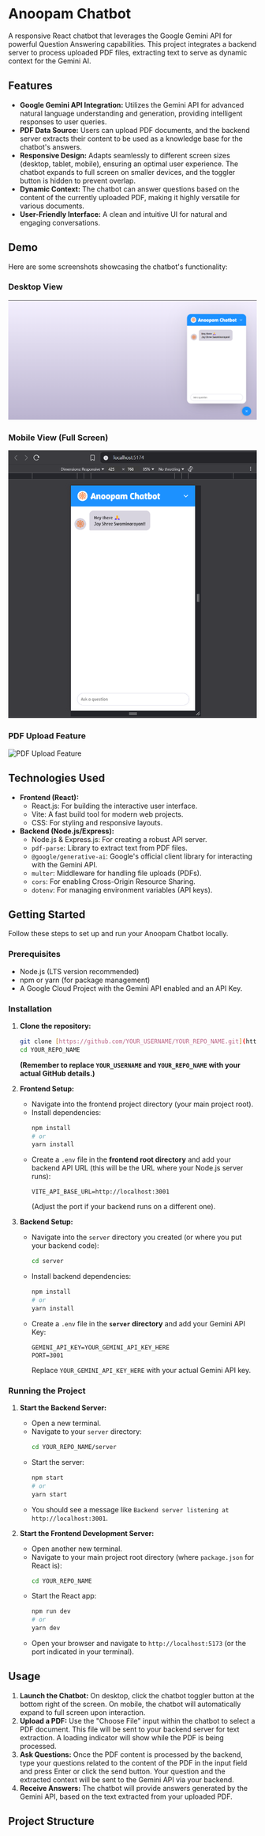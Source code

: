 
# Anoopam Chatbot

A responsive React chatbot that leverages the Google Gemini API for powerful Question Answering capabilities. This project integrates a backend server to process uploaded PDF files, extracting text to serve as dynamic context for the Gemini AI.

## Features

* **Google Gemini API Integration:** Utilizes the Gemini API for advanced natural language understanding and generation, providing intelligent responses to user queries.
* **PDF Data Source:** Users can upload PDF documents, and the backend server extracts their content to be used as a knowledge base for the chatbot's answers.
* **Responsive Design:** Adapts seamlessly to different screen sizes (desktop, tablet, mobile), ensuring an optimal user experience. The chatbot expands to full screen on smaller devices, and the toggler button is hidden to prevent overlap.
* **Dynamic Context:** The chatbot can answer questions based on the content of the currently uploaded PDF, making it highly versatile for various documents.
* **User-Friendly Interface:** A clean and intuitive UI for natural and engaging conversations.

## Demo

Here are some screenshots showcasing the chatbot's functionality:

### Desktop View

![Desktop View of the Chatbot](./docs/desktop-view.png)

### Mobile View (Full Screen)

![Mobile View of the Chatbot](./docs/mobile-view.png)

### PDF Upload Feature

![PDF Upload Feature](./docs/pdf-upload.png)

## Technologies Used

* **Frontend (React):**
    * React.js: For building the interactive user interface.
    * Vite: A fast build tool for modern web projects.
    * CSS: For styling and responsive layouts.
* **Backend (Node.js/Express):**
    * Node.js & Express.js: For creating a robust API server.
    * `pdf-parse`: Library to extract text from PDF files.
    * `@google/generative-ai`: Google's official client library for interacting with the Gemini API.
    * `multer`: Middleware for handling file uploads (PDFs).
    * `cors`: For enabling Cross-Origin Resource Sharing.
    * `dotenv`: For managing environment variables (API keys).

## Getting Started

Follow these steps to set up and run your Anoopam Chatbot locally.

### Prerequisites

* Node.js (LTS version recommended)
* npm or yarn (for package management)
* A Google Cloud Project with the Gemini API enabled and an API Key.

### Installation

1.  **Clone the repository:**

    ```bash
    git clone [https://github.com/YOUR_USERNAME/YOUR_REPO_NAME.git](https://github.com/YOUR_USERNAME/YOUR_REPO_NAME.git)
    cd YOUR_REPO_NAME
    ```

    **(Remember to replace `YOUR_USERNAME` and `YOUR_REPO_NAME` with your actual GitHub details.)**

2.  **Frontend Setup:**
    * Navigate into the frontend project directory (your main project root).
    * Install dependencies:
        ```bash
        npm install
        # or
        yarn install
        ```
    * Create a `.env` file in the **frontend root directory** and add your backend API URL (this will be the URL where your Node.js server runs):
        ```env
        VITE_API_BASE_URL=http://localhost:3001
        ```
        (Adjust the port if your backend runs on a different one).

3.  **Backend Setup:**
    * Navigate into the `server` directory you created (or where you put your backend code):
        ```bash
        cd server
        ```
    * Install backend dependencies:
        ```bash
        npm install
        # or
        yarn install
        ```
    * Create a `.env` file in the **`server` directory** and add your Gemini API Key:
        ```env
        GEMINI_API_KEY=YOUR_GEMINI_API_KEY_HERE
        PORT=3001
        ```
        Replace `YOUR_GEMINI_API_KEY_HERE` with your actual Gemini API key.

### Running the Project

1.  **Start the Backend Server:**
    * Open a new terminal.
    * Navigate to your `server` directory:
        ```bash
        cd YOUR_REPO_NAME/server
        ```
    * Start the server:
        ```bash
        npm start
        # or
        yarn start
        ```
    * You should see a message like `Backend server listening at http://localhost:3001`.

2.  **Start the Frontend Development Server:**
    * Open another new terminal.
    * Navigate to your main project root directory (where `package.json` for React is):
        ```bash
        cd YOUR_REPO_NAME
        ```
    * Start the React app:
        ```bash
        npm run dev
        # or
        yarn dev
        ```
    * Open your browser and navigate to `http://localhost:5173` (or the port indicated in your terminal).

## Usage

1.  **Launch the Chatbot:** On desktop, click the chatbot toggler button at the bottom right of the screen. On mobile, the chatbot will automatically expand to full screen upon interaction.
2.  **Upload a PDF:** Use the "Choose File" input within the chatbot to select a PDF document. This file will be sent to your backend server for text extraction. A loading indicator will show while the PDF is being processed.
3.  **Ask Questions:** Once the PDF content is processed by the backend, type your questions related to the content of the PDF in the input field and press Enter or click the send button. Your question and the extracted context will be sent to the Gemini API via your backend.
4.  **Receive Answers:** The chatbot will provide answers generated by the Gemini API, based on the text extracted from your uploaded PDF.

## Project Structure
